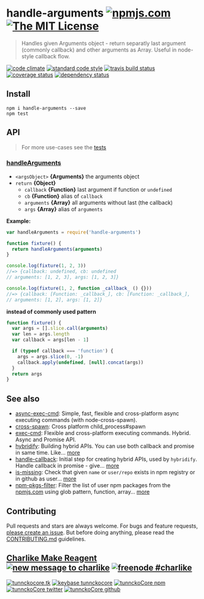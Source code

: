 # handle-arguments [![npmjs.com][npmjs-img]][npmjs-url] [![The MIT License][license-img]][license-url]

> Handles given Arguments object - return separatly last argument (commonly callback) and other arguments as Array. Useful in node-style callback flow.

[![code climate][codeclimate-img]][codeclimate-url] [![standard code style][standard-img]][standard-url] [![travis build status][travis-img]][travis-url] [![coverage status][coveralls-img]][coveralls-url] [![dependency status][david-img]][david-url]


## Install
```
npm i handle-arguments --save
npm test
```


## API
> For more use-cases see the [tests](./test.js)

### [handleArguments](./index.js#L39)

- `<argsObject>` **{Arguments}** the arguments object
- `return` **{Object}**
  + `callback` **{Function}** last argument if function or `undefined`
  + `cb` **{Function}** alias of `callback`
  + `arguments` **{Array}** all arguments without last (the callback)
  + `args` **{Array}** alias of `arguments`

**Example:**

```js
var handleArguments = require('handle-arguments')

function fixture() {
  return handleArguments(arguments)
}

console.log(fixture(1, 2, 3))
//=> {callback: undefined, cb: undefined
// arguments: [1, 2, 3], args: [1, 2, 3]}

console.log(fixture(1, 2, function _callback_ () {}))
//=> {callback: [Function: _callback_], cb: [Function: _callback_],
// arguments: [1, 2], args: [1, 2]}
```

**instead of commonly used pattern**

```js
function fixture() {
  var args = [].slice.call(arguments)
  var len = args.length
  var callback = args[len - 1]

  if (typeof callback === 'function') {
    args = args.slice(0, -1)
    callback.apply(undefined, [null].concat(args))
  }
  return args
}
```


## See also
- [async-exec-cmd](https://github.com/tunnckoCore/async-exec-cmd): Simple, fast, flexible and cross-platform async executing commands (with node-cross-spawn).
- [cross-spawn](https://github.com/IndigoUnited/node-cross-spawn): Cross platform child_process#spawn
- [exec-cmd](https://github.com/hybridables/exec-cmd): Flexible and cross-platform executing commands. Hybrid. Async and Promise API.
- [hybridify](https://github.com/hybridables/hybridify): Building hybrid APIs. You can use both callback and promise in same time.  Like… [more](https://github.com/hybridables/hybridify)
- [handle-callback](https://github.com/hybridables/handle-callback): Initial step for creating hybrid APIs, used by `hybridify`. Handle callback in promise - give… [more](https://github.com/hybridables/handle-callback)
- [is-missing](https://github.com/tunnckoCore/is-missing): Check that given `name` or `user/repo` exists in npm registry or in github as user… [more](https://github.com/tunnckoCore/is-missing)
- [npm-pkgs-filter](https://github.com/tunnckoCore/npm-pkgs-filter): Filter the list of user npm packages from the [npmjs.com](https://npmjs.com) using glob pattern, function, array… [more](https://github.com/tunnckoCore/npm-pkgs-filter)


## Contributing

Pull requests and stars are always welcome. For bugs and feature requests, [please create an issue](https://github.com/hybridables/handle-arguments/issues/new).
But before doing anything, please read the [CONTRIBUTING.md](./CONTRIBUTING.md) guidelines.


## [Charlike Make Reagent](http://j.mp/1stW47C) [![new message to charlike][new-message-img]][new-message-url] [![freenode #charlike][freenode-img]][freenode-url]

[![tunnckocore.tk][author-www-img]][author-www-url] [![keybase tunnckocore][keybase-img]][keybase-url] [![tunnckoCore npm][author-npm-img]][author-npm-url] [![tunnckoCore twitter][author-twitter-img]][author-twitter-url] [![tunnckoCore github][author-github-img]][author-github-url]


[npmjs-url]: https://www.npmjs.com/package/handle-arguments
[npmjs-img]: https://img.shields.io/npm/v/handle-arguments.svg?label=handle-arguments

[license-url]: https://github.com/hybridables/handle-arguments/blob/master/LICENSE.md
[license-img]: https://img.shields.io/badge/license-MIT-blue.svg


[codeclimate-url]: https://codeclimate.com/github/hybridables/handle-arguments
[codeclimate-img]: https://img.shields.io/codeclimate/github/hybridables/handle-arguments.svg

[travis-url]: https://travis-ci.org/hybridables/handle-arguments
[travis-img]: https://img.shields.io/travis/hybridables/handle-arguments.svg

[coveralls-url]: https://coveralls.io/r/hybridables/handle-arguments
[coveralls-img]: https://img.shields.io/coveralls/hybridables/handle-arguments.svg

[david-url]: https://david-dm.org/hybridables/handle-arguments
[david-img]: https://img.shields.io/david/hybridables/handle-arguments.svg

[standard-url]: https://github.com/feross/standard
[standard-img]: https://img.shields.io/badge/code%20style-standard-brightgreen.svg


[author-www-url]: http://www.tunnckocore.tk
[author-www-img]: https://img.shields.io/badge/www-tunnckocore.tk-fe7d37.svg

[keybase-url]: https://keybase.io/tunnckocore
[keybase-img]: https://img.shields.io/badge/keybase-tunnckocore-8a7967.svg

[author-npm-url]: https://www.npmjs.com/~tunnckocore
[author-npm-img]: https://img.shields.io/badge/npm-~tunnckocore-cb3837.svg

[author-twitter-url]: https://twitter.com/tunnckoCore
[author-twitter-img]: https://img.shields.io/badge/twitter-@tunnckoCore-55acee.svg

[author-github-url]: https://github.com/tunnckoCore
[author-github-img]: https://img.shields.io/badge/github-@tunnckoCore-4183c4.svg

[freenode-url]: http://webchat.freenode.net/?channels=charlike
[freenode-img]: https://img.shields.io/badge/freenode-%23charlike-5654a4.svg

[new-message-url]: https://github.com/tunnckoCore/messages
[new-message-img]: https://img.shields.io/badge/send%20me-message-green.svg
